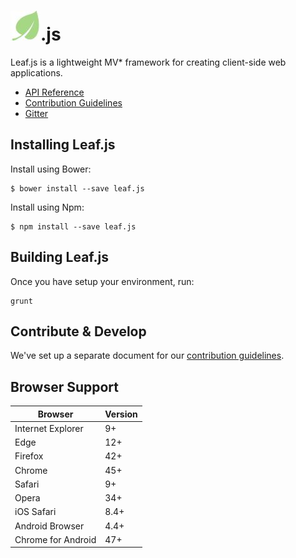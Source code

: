 # ![logo](https://github.com/leaf-web/leaf.js/raw/master/docs/images/logo.jpg).js

Leaf.js is a lightweight MV* framework for creating client-side web applications.

* [API Reference](docs/api.md)
* [Contribution Guidelines](CONTRIBUTING.md)
* [Gitter](https://gitter.im/leaf-js/lobby)

## Installing Leaf.js

Install using Bower:

	$ bower install --save leaf.js

Install using Npm:

	$ npm install --save leaf.js

## Building Leaf.js

Once you have setup your environment, run:

    grunt

## Contribute & Develop

We've set up a separate document for our [contribution guidelines](CONTRIBUTING.md).

## Browser Support

| Browser            | Version |
| ------------------ | ------- |
| Internet Explorer  | 9+      |
| Edge               | 12+     |
| Firefox            | 42+     |
| Chrome             | 45+     |
| Safari             | 9+      |
| Opera              | 34+     |
| iOS Safari         | 8.4+    |
| Android Browser    | 4.4+    |
| Chrome for Android | 47+     |
